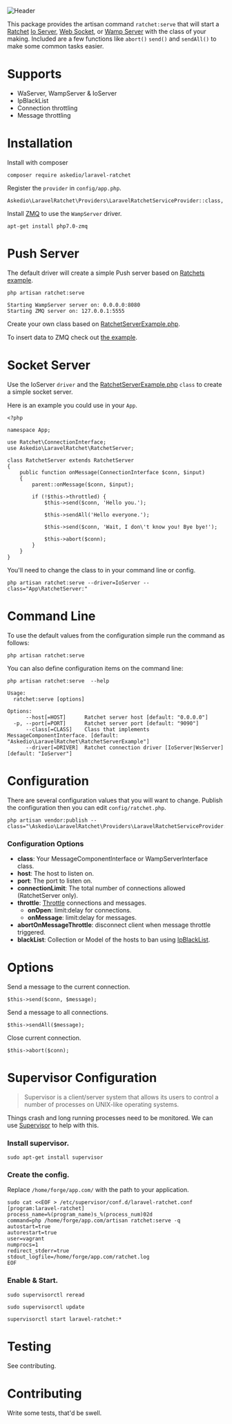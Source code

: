 ![Header](http://i.imgur.com/H1OQeOV.png)

This package provides the artisan command `ratchet:serve` that will start a [Ratchet](http://socketo.me/) [Io Server](http://socketo.me/docs/server),  [Web Socket](http://socketo.me/docs/websocket),  or [Wamp Server](http://socketo.me/docs/wamp) with the class of your making. Included are a few functions like `abort()` `send()` and `sendAll()` to make some common tasks easier.

# Supports
* WaServer, WampServer & IoServer
* IpBlackList
* Connection throttling
* Message throttling




# Installation
Install with composer
~~~
composer require askedio/laravel-ratchet
~~~

Register the `provider` in `config/app.php`.
~~~
Askedio\LaravelRatchet\Providers\LaravelRatchetServiceProvider::class,
~~~
Install [ZMQ](http://zeromq.org/intro:get-the-software) to use the `WampServer` driver.

~~~
apt-get install php7.0-zmq
~~~

# Push Server
The default driver will create a simple Push server based on [Ratchets example](http://socketo.me/docs/push).

~~~
php artisan ratchet:serve

Starting WampServer server on: 0.0.0.0:8080
Starting ZMQ server on: 127.0.0.1:5555
~~~

Create your own class based on [RatchetServerExample.php](https://github.com/Askedio/laravel-ratchet/blob/master/src/Pusher.php).

To insert data to ZMQ check out [the example](http://socketo.me/docs/push#editblogsubmission).


# Socket Server
Use the IoServer `driver` and the [RatchetServerExample.php](https://github.com/Askedio/laravel-ratchet/blob/master/src/RatchetServerExample.php) `class` to create a simple socket server.

Here is an example you could use in your `App`.
~~~
<?php

namespace App;

use Ratchet\ConnectionInterface;
use Askedio\LaravelRatchet\RatchetServer;

class RatchetServer extends RatchetServer
{
    public function onMessage(ConnectionInterface $conn, $input)
    {
        parent::onMessage($conn, $input);

        if (!$this->throttled) {
            $this->send($conn, 'Hello you.');

            $this->sendAll('Hello everyone.');

            $this->send($conn, 'Wait, I don\'t know you! Bye bye!');

            $this->abort($conn);
        }
    }
}
~~~
You'll need to change the class to in your command line or config.
~~~
php artisan ratchet:serve --driver=IoServer --class="App\RatchetServer:"
~~~

# Command Line
To use the default values from the configuration simple run the command as follows:
~~~
php artisan ratchet:serve
~~~
You can also define configuration items on the command line:
~~~
php artisan ratchet:serve  --help

Usage:
  ratchet:serve [options]

Options:
      --host[=HOST]      Ratchet server host [default: "0.0.0.0"]
  -p, --port[=PORT]      Ratchet server port [default: "9090"]
      --class[=CLASS]    Class that implements MessageComponentInterface. [default: "Askedio\LaravelRatchet\RatchetServerExample"]
      --driver[=DRIVER]  Ratchet connection driver [IoServer|WsServer] [default: "IoServer"]
~~~


# Configuration
There are several configuration values that you will want to change. Publish the configuration then you can edit `config/ratchet.php`.
~~~
php artisan vendor:publish --class="\Askedio\LaravelRatchet\Providers\LaravelRatchetServiceProvider::class"
~~~
### Configuration Options
* **class**: Your MessageComponentInterface or WampServerInterface class.
* **host**: The host to listen on.
* **port**: The port to listen on.
* **connectionLimit**: The total number of connections allowed (RatchetServer only).
* **throttle**: [Throttle](https://github.com/GrahamCampbell/Laravel-Throttle) connections and messages.
  * **onOpen**: limit:delay for connections.
  * **onMessage**: limit:delay for messages.
* **abortOnMessageThrottle**: disconnect client when message throttle triggered.
* **blackList**: Collection or Model of the hosts to ban using [IpBlackList](http://socketo.me/docs/black).

# Options
Send a message to the current connection.
~~~
$this->send($conn, $message);
~~~
Send a message to all connections.
~~~
$this->sendAll($message);
~~~
Close current connection.
~~~
$this->abort($conn);
~~~

# Supervisor Configuration
> Supervisor is a client/server system that allows its users to control a number of processes on UNIX-like operating systems.

Things crash and long running processes need to be monitored. We can use [Supervisor](http://supervisord.org/index.html) to help with this.


### Install supervisor.
~~~
sudo apt-get install supervisor
~~~
### Create the config.

Replace `/home/forge/app.com/` with the path to your application.
~~~
sudo cat <<EOF > /etc/supervisor/conf.d/laravel-ratchet.conf
[program:laravel-ratchet]
process_name=%(program_name)s_%(process_num)02d
command=php /home/forge/app.com/artisan ratchet:serve -q
autostart=true
autorestart=true
user=vagrant
numprocs=1
redirect_stderr=true
stdout_logfile=/home/forge/app.com/ratchet.log
EOF
~~~
### Enable & Start.
~~~
sudo supervisorctl reread

sudo supervisorctl update

supervisorctl start laravel-ratchet:*
~~~


# Testing
See contributing.

# Contributing
Write some tests, that'd be swell.
